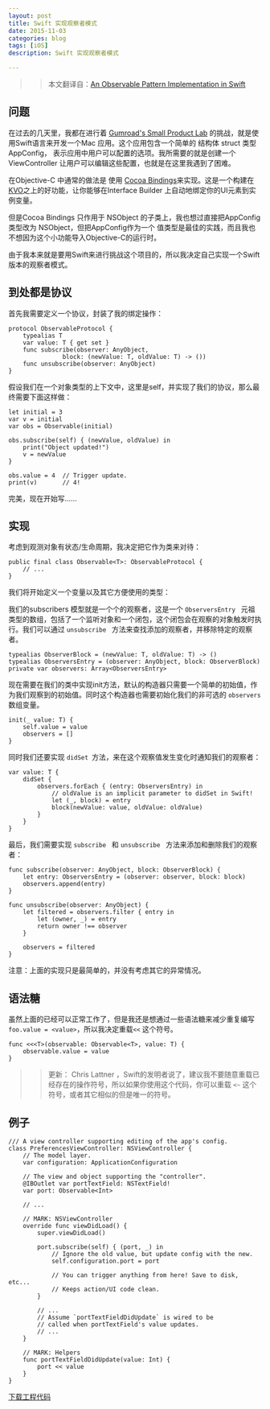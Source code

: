 ```yaml
---
layout: post
title: Swift 实现观察者模式
date: 2015-11-03
categories: blog
tags: [iOS]
description: Swift 实现观察者模式

---
```


>> 本文翻译自：[An Observable Pattern Implementation in Swift][1]

##  问题

在过去的几天里，我都在进行着 [Gumroad's Small Product Lab][2] 的挑战，就是使用Swift语言来开发一个Mac 应用。这个应用包含一个简单的 结构体 struct 类型 AppConfig， 表示应用中用户可以配置的选项。我所需要的就是创建一个ViewController 让用户可以编辑这些配置，也就是在这里我遇到了困难。

在Objective-C 中通常的做法是 使用 [Cocoa Bindings][3]来实现。这是一个构建在[KVO][4]之上的好功能，让你能够在Interface Builder 上自动地绑定你的UI元素到实例变量。

但是Cocoa Bindings 只作用于 NSObject 的子类上，我也想过直接把AppConfig 类型改为 NSObject，但把AppConfig作为一个 值类型是最佳的实践，而且我也不想因为这个小功能导入Objective-C的运行时。

由于我本来就是要用Swift来进行挑战这个项目的，所以我决定自己实现一个Swift版本的观察者模式。


## 到处都是协议

首先我需要定义一个协议，封装了我的绑定操作：

    protocol ObservableProtocol {
        typealias T
        var value: T { get set }
        func subscribe(observer: AnyObject,
                   block: (newValue: T, oldValue: T) -> ())
        func unsubscribe(observer: AnyObject)
    }


假设我们在一个对象类型的上下文中，这里是self，并实现了我们的协议，那么最终需要下面这样做：

    let initial = 3
    var v = initial
    var obs = Observable(initial)

    obs.subscribe(self) { (newValue, oldValue) in
        print("Object updated!")
        v = newValue
    }

    obs.value = 4  // Trigger update.
    print(v)       // 4!

完美，现在开始写......


## 实现

考虑到观测对象有状态/生命周期，我决定把它作为类来对待：

    public final class Observable<T>: ObservableProtocol {
        // ...
    }


我们将开始定义一个变量以及其它方便使用的类型：


我们的subscribers 模型就是一个个的观察者，这是一个 `ObserversEntry ` 元祖类型的数组，包括了一个监听对象和一个闭包，这个闭包会在观察的对象触发时执行。我们可以通过 `unsubscribe ` 方法来查找添加的观察者，并移除特定的观察者。

    typealias ObserverBlock = (newValue: T, oldValue: T) -> ()
    typealias ObserversEntry = (observer: AnyObject, block: ObserverBlock)
    private var observers: Array<ObserversEntry>

现在需要在我们的类中实现init方法，默认的构造器只需要一个简单的初始值，作为我们观察到的初始值。同时这个构造器也需要初始化我们的非可选的 `observers ` 数组变量。

    init(_ value: T) {
        self.value = value
        observers = []
    }

同时我们还要实现 `didSet `方法，来在这个观察值发生变化时通知我们的观察者：

    var value: T {
        didSet {
            observers.forEach { (entry: ObserversEntry) in
                // oldValue is an implicit parameter to didSet in Swift!
                let (_, block) = entry
                block(newValue: value, oldValue: oldValue)
            }
        }
    }

最后，我们需要实现 `subscribe ` 和 `unsubscribe ` 方法来添加和删除我们的观察者：

    func subscribe(observer: AnyObject, block: ObserverBlock) {
        let entry: ObserversEntry = (observer: observer, block: block)
        observers.append(entry)
    }

    func unsubscribe(observer: AnyObject) {
        let filtered = observers.filter { entry in
            let (owner, _) = entry
            return owner !== observer
        }

        observers = filtered
    }

注意：上面的实现只是最简单的，并没有考虑其它的异常情况。


## 语法糖

虽然上面的已经可以正常工作了，但是我还是想通过一些语法糖来减少重复编写 `foo.value = <value>`，所以我决定重载`<<`  这个符号。

    func <<<T>(observable: Observable<T>, value: T) {
        observable.value = value
    }

>> 更新： Chris Lattner ，Swift的发明者说了，建议我不要随意重载已经存在的操作符号，所以如果你使用这个代码，你可以重载 ` <~ ` 这个符号，或者其它相似的但是唯一的符号。

 ## 例子

```objc
/// A view controller supporting editing of the app's config.
class PreferencesViewController: NSViewController {
    // The model layer.
    var configuration: ApplicationConfiguration

    // The view and object supporting the "controller".
    @IBOutlet var portTextField: NSTextField!
    var port: Observable<Int>

    // ...

    // MARK: NSViewController
    override func viewDidLoad() {
        super.viewDidLoad()

        port.subscribe(self) { (port, _) in
            // Ignore the old value, but update config with the new.
            self.configuration.port = port

            // You can trigger anything from here! Save to disk, etc...
            // Keeps action/UI code clean.
        }

        // ...
        // Assume `portTextFieldDidUpdate` is wired to be
        // called when portTextField's value updates.
        // ...
    }

    // MARK: Helpers
    func portTextFieldDidUpdate(value: Int) {
        port << value
    }
}
```

[下载工程代码][5]

[1]: http://colindrake.me/2015/10/01/an-observable-pattern-implementation-in-swift/
[2]:https://gumroad.com/smallproductlab
[3]:https://developer.apple.com/library/mac/documentation/Cocoa/Conceptual/CocoaBindings/CocoaBindings.html
[4]:https://developer.apple.com/library/mac/documentation/Cocoa/Conceptual/KeyValueObserving/KeyValueObserving.html
[5]:https://github.com/cfdrake/swift-observables-example